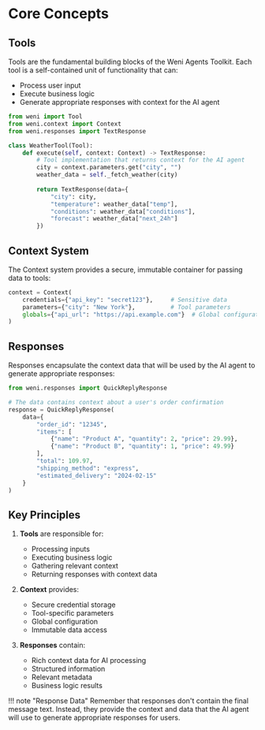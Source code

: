 # Core Concepts

## Tools

Tools are the fundamental building blocks of the Weni Agents Toolkit. Each tool is a self-contained unit of functionality that can:

- Process user input
- Execute business logic
- Generate appropriate responses with context for the AI agent

```python
from weni import Tool
from weni.context import Context
from weni.responses import TextResponse

class WeatherTool(Tool):
    def execute(self, context: Context) -> TextResponse:
        # Tool implementation that returns context for the AI agent
        city = context.parameters.get("city", "")
        weather_data = self._fetch_weather(city)
        
        return TextResponse(data={
            "city": city,
            "temperature": weather_data["temp"],
            "conditions": weather_data["conditions"],
            "forecast": weather_data["next_24h"]
        })
```

## Context System

The Context system provides a secure, immutable container for passing data to tools:

```python
context = Context(
    credentials={"api_key": "secret123"},     # Sensitive data
    parameters={"city": "New York"},          # Tool parameters
    globals={"api_url": "https://api.example.com"}  # Global configuration
)
```

## Responses

Responses encapsulate the context data that will be used by the AI agent to generate appropriate responses:

```python
from weni.responses import QuickReplyResponse

# The data contains context about a user's order confirmation
response = QuickReplyResponse(
    data={
        "order_id": "12345",
        "items": [
            {"name": "Product A", "quantity": 2, "price": 29.99},
            {"name": "Product B", "quantity": 1, "price": 49.99}
        ],
        "total": 109.97,
        "shipping_method": "express",
        "estimated_delivery": "2024-02-15"
    }
)
```

## Key Principles

1. **Tools** are responsible for:
   - Processing inputs
   - Executing business logic
   - Gathering relevant context
   - Returning responses with context data

2. **Context** provides:
   - Secure credential storage
   - Tool-specific parameters
   - Global configuration
   - Immutable data access

3. **Responses** contain:
   - Rich context data for AI processing
   - Structured information
   - Relevant metadata
   - Business logic results

!!! note "Response Data"
    Remember that responses don't contain the final message text. Instead, they provide the context and data that the AI agent will use to generate appropriate responses for users.
